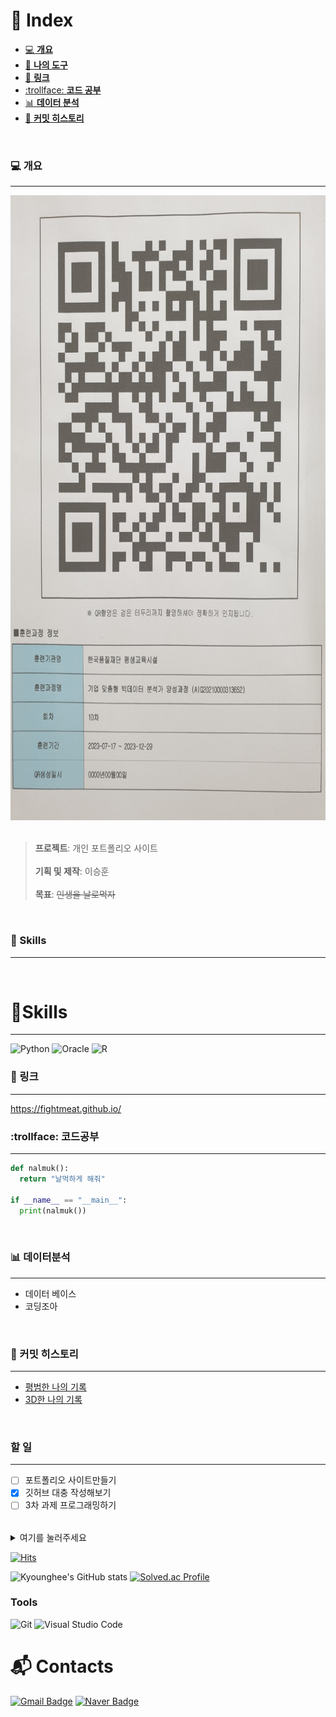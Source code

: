 # :page_facing_up: Index
- [:computer: **개요**](#computer-개요)
- [:gun: **나의 도구**](#gun-Skills)
- [:pizza: **링크**](#pizza-링크)
- [:trollface: **코드 공부**](#trollface-코드공부)
- [:bar_chart: **데이터 분석**](#bar_chart-데이터분석)
- [:calendar: **커밋 히스토리**](#calendar-커밋-히스토리)
<br>

### :computer: 개요
---
<img src="https://github.com/fightmeat/photos/blob/9ae2402263b51f7524273b4c4462cca006dc323b/qr.jpg" width="800" height="1000"/><br><br>

> **프로젝트**: 개인 포트폴리오 사이트<br><br>
> **기획 및 제작**: 이승훈<br><br>
> **목표**: ~~인생을 날로먹자~~<br>
<br>

### :gun: Skills
---

<br>

# 💪Skills

---
![Python](https://img.shields.io/badge/Python-3776AB.svg?&style=flat-square&logo=Python&logoColor=white)
![Oracle](https://img.shields.io/badge/Oracle-F80000.svg?&style=flat-square&logo=Oracle&logoColor=white)
![R](https://img.shields.io/badge/R-276DC3.svg?&style=flat-square&logo=Oracle&logoColor=white)

### :pizza: 링크
---
https://fightmeat.github.io/
<br>

### :trollface: 코드공부
---
```python
def nalmuk():
  return "날먹하게 해줘"
    
if __name__ == "__main__":
  print(nalmuk())   
```
<br>

### :bar_chart: 데이터분석
---
- 데이터 베이스
- 코딩조아
<br>

### :calendar: 커밋 히스토리
---
- [평범한 나의 기록](https://github.com/fightmeat/TIL/commits/main "커밋현황")
- [3D한 나의 기록](https://www.mornhee.works/apps/github-town/fightmeat/2023 "커밋현황")
<br>

### 할 일
---
- [ ] 포트폴리오 사이트만들기
- [X] 깃허브 대충 작성해보기
- [ ] 3차 과제 프로그래밍하기      
<br>

<details>
<summary>여기를 눌러주세요</summary>
<div markdown="1">    
  
|**이런식**|으로|뭔가를|
|:---:|---:|---|
|만들수도|⭐⭐⭐⭐⭐|있다고|
|하는데|⭐⭐⭐⭐|저는|
|잘|⭐⭐⭐|모르겠어요|

</div>
</details>


[![Hits](https://hits.seeyoufarm.com/api/count/incr/badge.svg?url=https%3A%2F%2Fgithub.com%2Fgurujjang&count_bg=%233DA5C8&title_bg=%23113BD0&icon=&icon_color=%23E7E7E7&title=hits&edge_flat=false)](https://hits.seeyoufarm.com)

![Kyounghee's GitHub stats](https://github-readme-stats.vercel.app/api?username=gurujjang&show_icons=true&theme=radical)
[![Solved.ac Profile](http://mazassumnida.wtf/api/v2/generate_badge?boj=rlatngus1691)](https://solved.ac/rlatngus1691/)


### Tools
![Git](https://img.shields.io/badge/Git-F05032.svg?&style=for-the-badge&logo=Git&logoColor=white)
![Visual Studio Code](https://img.shields.io/badge/Visual%20Studio%20Code-007ACC.svg?&style=for-the-badge&logo=Visual%20Studio%20Code&logoColor=white)

# :mailbox_with_mail: Contacts
[![Gmail Badge](https://img.shields.io/badge/Gmail-d14836?style=flat-square&logo=Gmail&logoColor=white&link=mailto:gurujjang@gmail.com)](mailto:niling41@gmail.com)
[![Naver Badge](https://img.shields.io/badge/Naver-03C75A?style=flat-square&logo=Naver&logoColor=white&link=mailto:guru0615@naver.com)](mailto:lees4144@naver.com)

